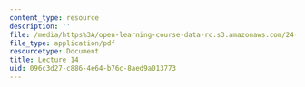 ```yaml
---
content_type: resource
description: ''
file: /media/https%3A/open-learning-course-data-rc.s3.amazonaws.com/24-914-language-variation-and-change-spring-2019/096c3d27c8864e64b76c8aed9a013773_MIT24_914s19_lec14.pdf
file_type: application/pdf
resourcetype: Document
title: Lecture 14
uid: 096c3d27-c886-4e64-b76c-8aed9a013773
---
```

